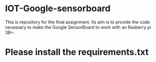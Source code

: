 # IOT-Google-sensorboard
This is repository for the final assignment. Its aim is to provide the code necessary to make the Google SensorBoard to work with an Rasberry pi 3B+.

# Please install the requirements.txt
